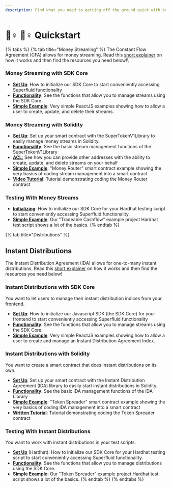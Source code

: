 ```yaml
---
description: Find what you need to getting off the ground quick with building on Superfluid
---
```


# 🏃♀ 🏃♀ Quickstart

{% tabs %}
{% tab title="Money Streaming" %}
The Constant Flow Agreement (CFA) allows for money streaming. Read this [short explainer](https://docs.superfluid.finance/superfluid/protocol-overview/in-depth-overview/super-agreements/constant-flow-agreement-cfa) on how it works and then find the resources you need below!\


### Money Streaming with SDK Core

* [**Set Up**](https://docs.superfluid.finance/superfluid/developers/sdk-initialization/sdk-core/sdk-core-initialization#infura-provider-initialization): How to initialize our SDK Core to start conveniently accessing Superfluid functionality
* [**Functionality**](https://docs.superfluid.finance/superfluid/developers/sdk-initialization/sdk-core/cfa-operations): See the functions that allow you to manage streams using the SDK Core.&#x20;
* [**Simple Example**](https://docs.superfluid.finance/superfluid/developers/interactive-tutorials/money-streaming-1): Very simple ReactJS examples showing how to allow a user to create, update, and delete their streams.

###

### Money Streaming with Solidity

* [**Set Up**](https://docs.superfluid.finance/superfluid/developers/solidity-examples/solidity-libraries/cfav1-library#the-cfa-library): Set up your smart contract with the SuperTokenV1Library to easily manage money streams in Solidity.
* [**Functionality**](https://docs.superfluid.finance/superfluid/developers/solidity-examples/solidity-libraries/cfav1-library#using-the-cfa-library): See the basic stream management functions of the SuperTokenV1Library
* [**ACL**:](constant-flow-agreement-cfa/more.../cfa-access-control-list-acl.md) See how you can provide other addresses with the ability to create, update, and delete streams on your behalf
* [**Simple Example**](https://github.com/superfluid-finance/super-examples/tree/main/projects/money-streaming-intro): "Money Router" smart contract example showing the very basics of coding stream management into a smart contract
* [**Video Tutorial**](https://www.youtube.com/watch?v=1mwbYQ429IU): Tutorial demonstrating coding the Money Router contract



### Testing With Money Streams

* [**Initializing**](https://docs.superfluid.finance/superfluid/developers/sdk-initialization/sdk-core/sdk-core-initialization#hardhat-signer-example): How to initialize our SDK Core for your Hardhat testing script to start conveniently accessing Superfluid functionality.
* [**Simple Example**](https://github.com/superfluid-finance/super-examples/tree/main/projects/tradeable-cashflow): Our "Tradeable Cashflow" example project Hardhat test script shows a lot of the basics.
{% endtab %}

{% tab title="Distributions" %}
## Instant Distributions

The Instant Distribution Agreement (IDA) allows for one-to-many instant distributions. Read this [short explainer](https://docs.superfluid.finance/superfluid/protocol-overview/in-depth-overview/super-agreements/instant-distribution-agreement-ida) on how it works and then find the resources you need below!

###

### Instant Distributions with SDK Core&#x20;

You want to let users to manage their instant distribution indices from your frontend.

* [**Set Up**](https://docs.superfluid.finance/superfluid/developers/sdk-initialization/sdk-core/sdk-core-initialization#infura-provider-initialization): How to initialize our Javascript SDK (the SDK Core) for your frontend to start conveniently accessing Superfluid functionality
* [**Functionality**](https://docs.superfluid.finance/superfluid/developers/sdk-initialization/sdk-core/ida-operations): See the functions that allow you to manage streams using the SDK Core.
* [**Simple Example**](https://docs.superfluid.finance/superfluid/developers/interactive-tutorials/instant-distribution): Very simple ReactJS examples showing how to allow a user to create and manage an Instant Distribution Agreement Index.

###

### Instant Distributions with Solidity

You want to create a smart contract that does instant distributions on its own.

* [**Set Up**](https://docs.superfluid.finance/superfluid/developers/solidity-examples/solidity-libraries/idav1-library#importing-and-initialization): Set up your smart contract with the Instant Distribution Agreement (IDA) library to easily start instant distributions in Solidity.
* [**Functionality**](https://docs.superfluid.finance/superfluid/developers/solidity-examples/solidity-libraries/idav1-library#api-specification): See the basic IDA management functions of the IDA Library
* [**Simple Example**](https://github.com/superfluid-finance/super-examples/tree/main/projects/instant-distribution-intro): "Token Spreader" smart contract example showing the very basics of coding IDA management into a smart contract
* [**Written Tutorial**](https://github.com/superfluid-finance/super-examples/tree/main/projects/instant-distribution-intro): Tutorial demonstrating coding the Token Spreader contract

###

### Testing With Instant Distributions

You want to work with instant distributions in your test scripts.

* [**Set Up**](https://docs.superfluid.finance/superfluid/developers/sdk-initialization/sdk-core/sdk-core-initialization#hardhat-signer-example) (Hardhat): How to initialize our SDK Core for your Hardhat testing script to start conveniently accessing Superfluid functionality.
* [**Functionality**](https://docs.superfluid.finance/superfluid/developers/sdk-initialization/sdk-core/ida-operations): See the functions that allow you to manage distributions using the SDK Core.
* [**Simple Example**](https://github.com/superfluid-finance/super-examples/tree/main/projects/instant-distribution-intro/test): Our "Token Spreader" example project Hardhat test script shows a lot of the basics.
{% endtab %}
{% endtabs %}
